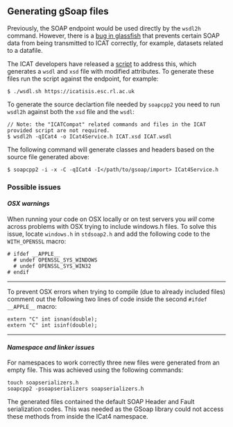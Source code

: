 ## Generating gSoap files

Previously, the SOAP endpoint would be used directly by the `wsdl2h` command. However, there is a [bug in glassfish](https://groups.google.com/forum/#!searchin/icatgroup/wsdl/icatgroup/Una77-JHVWY/OwoM59B-_R4J) that prevents certain SOAP data from being transmitted to ICAT correctly, for example, datasets related to a datafile.

The ICAT developers have released a [script](https://code.google.com/p/icatproject/source/browse/icat/trunk/client/wsdl.sh?r=2377) to address this, which generates a `wsdl` and `xsd` file with modified attributes. To generate these files run the script against the endpoint, for example:

    $ ./wsdl.sh https://icatisis.esc.rl.ac.uk

To generate the source declartion file needed by `soapcpp2` you need to run `wsdl2h` against both the `xsd` file and the `wsdl`:

    // Note: the "ICATCompat" related commands and files in the ICAT provided script are not required.
    $ wsdl2h -qICat4 -o ICat4Service.h ICAT.xsd ICAT.wsdl

The following command will generate classes and headers based on the source file generated above:

    $ soapcpp2 -i -x -C -qICat4 -I</path/to/gsoap/import> ICat4Service.h

### Possible issues
#### *OSX warnings*

When running your code on OSX locally or on test servers you *will* come across problems with OSX trying to include windows.h files. To solve this issue, locate `windows.h` in `stdsoap2.h` and add the following code to the `WITH_OPENSSL` macro:

    # ifdef __APPLE__
      # undef OPENSSL_SYS_WINDOWS
      # undef OPENSSL_SYS_WIN32
    # endif

---------------------------------------

To prevent OSX errors when trying to compile (due to already included files) comment out the following two lines of code inside the second `#ifdef __APPLE__` macro:

    extern "C" int isnan(double);
    extern "C" int isinf(double);

---------------------------------------
#### *Namespace and linker issues*

For namespaces to work correctly three new files were generated from an empty file. This was achieved using the following commands:

    touch soapserializers.h
    soapcpp2 -psoapserializers soapserializers.h

The generated files contained the default SOAP Header and Fault serialization codes. This was needed as the GSoap library could not access these methods from inside the ICat4 namespace.
